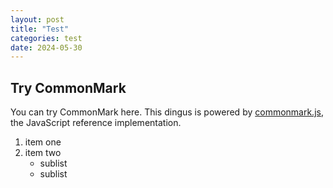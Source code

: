 ```yaml
---
layout: post
title: "Test"
categories: test
date: 2024-05-30
---
```


## Try CommonMark

You can try CommonMark here.  This dingus is powered by
[commonmark.js](https://github.com/commonmark/commonmark.js), the
JavaScript reference implementation.

1. item one
2. item two
   - sublist
   - sublist
